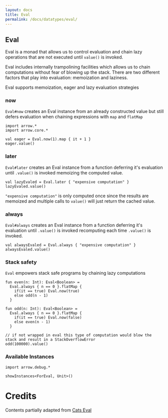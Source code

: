 ```yaml
---
layout: docs
title: Eval
permalink: /docs/datatypes/eval/
---
```


## Eval

Eval is a monad that allows us to control evaluation and chain lazy operations that are not executed until `value()` is invoked. 

Eval includes internally trampolining facilities which allows us to chain computations without fear of blowing up the stack.
There are two different factors that play into evaluation: memoization and laziness.

Eval supports memoization, eager and lazy evaluation strategies

### now

`Eval#now` creates an Eval instance from an already constructed value but still defers evaluation when chaining expressions with `map` and `flatMap`

```kotlin:ank
import arrow.*
import arrow.core.*

val eager = Eval.now(1).map { it + 1 }
eager.value()
```

### later

`Eval#later` creates an Eval instance from a function deferring it's evaluation until `.value()` is invoked memoizing the computed value.

```kotlin:ank
val lazyEvaled = Eval.later { "expensive computation" }
lazyEvaled.value()
```

`"expensive computation"` is only computed once since the results are memoized and multiple calls to `value()` will just return the cached value.

### always

`Eval#always` creates an Eval instance from a function deferring it's evaluation until `.value()` is invoked recomputing each time `.value()` is invoked.

```kotlin:ank
val alwaysEvaled = Eval.always { "expensive computation" }
alwaysEvaled.value()
```

### Stack safety

`Eval` empowers stack safe programs by chaining lazy computations

```kotlin:ank
fun even(n: Int): Eval<Boolean> =
  Eval.always { n == 0 }.flatMap {
    if(it == true) Eval.now(true)
    else odd(n - 1)
  }

fun odd(n: Int): Eval<Boolean> =
  Eval.always { n == 0 }.flatMap {
    if(it == true) Eval.now(false)
    else even(n - 1)
  }

// if not wrapped in eval this type of computation would blow the stack and result in a StackOverflowError
odd(100000).value() 
```

### Available Instances

```kotlin:ank
import arrow.debug.*

showInstances<ForEval, Unit>()
```
 
# Credits
 
Contents partially adapted from [Cats Eval](https://typelevel.org/cats/datatypes/eval.html)
